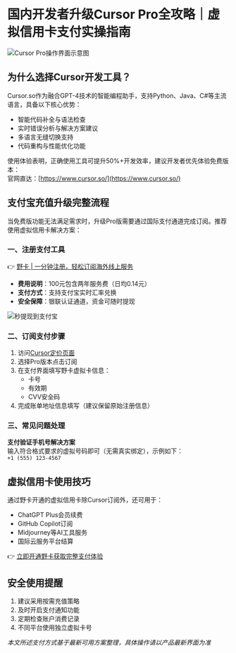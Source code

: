 # 国内开发者升级Cursor Pro全攻略｜虚拟信用卡支付实操指南

![Cursor Pro操作界面示意图](https://bbtdd.com/wp-content/uploads/img/37473175872.webp)

## 为什么选择Cursor开发工具？
Cursor.so作为融合GPT-4技术的智能编程助手，支持Python、Java、C#等主流语言，具备以下核心优势：
- 智能代码补全与语法检查
- 实时错误分析与解决方案建议
- 多语言无缝切换支持
- 代码重构与性能优化功能

使用体验表明，正确使用工具可提升50%+开发效率，建议开发者优先体验免费版本：  
官网直达：[https://www.cursor.so/](https://www.cursor.so/)

## 支付宝充值升级完整流程
当免费版功能无法满足需求时，升级Pro版需要通过国际支付通道完成订阅。推荐使用虚拟信用卡解决方案：

### 一、注册支付工具
👉 [野卡 | 一分钟注册，轻松订阅海外线上服务](https://bbtdd.com/yeka)
- **费用说明**：100元包含两年服务费（日均0.14元）
- **支付方式**：支持支付宝实时汇率兑换
- **安全保障**：银联认证通道，资金可随时提现

![秒提现到支付宝](https://bbtdd.com/wp-content/uploads/img/645448196623314.webp)

### 二、订阅支付步骤
1. 访问[Cursor定价页面](https://www.cursor.com/pricing)
2. 选择Pro版本点击订阅
3. 在支付界面填写野卡虚拟卡信息：
   - 卡号
   - 有效期
   - CVV安全码
4. 完成账单地址信息填写（建议保留原始注册信息）

### 三、常见问题处理
**支付验证手机号解决方案**  
输入符合格式要求的虚拟号码即可（无需真实绑定），示例如下：  
`+1 (555) 123-4567`

## 虚拟信用卡使用技巧
通过野卡开通的虚拟信用卡除Cursor订阅外，还可用于：
- ChatGPT Plus会员续费
- GitHub Copilot订阅
- Midjourney等AI工具服务
- 国际云服务平台结算

👉 [立即开通野卡获取完整支付体验](https://bbtdd.com/yeka)

## 安全使用提醒
1. 建议采用按需充值策略
2. 及时开启支付通知功能
3. 定期检查账户消费记录
4. 不同平台使用独立虚拟卡号

*本文所述支付方式基于最新可用方案整理，具体操作请以产品最新界面为准*